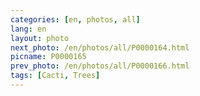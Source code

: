 ```yaml
---
categories: [en, photos, all]
lang: en
layout: photo
next_photo: /en/photos/all/P0000164.html
picname: P0000165
prev_photo: /en/photos/all/P0000166.html
tags: [Cacti, Trees]
---
```


